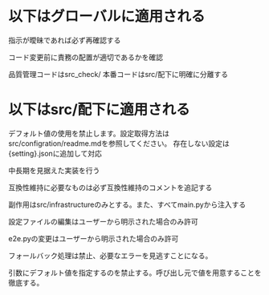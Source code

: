 # 以下はグローバルに適用される

指示が曖昧であれば必ず再確認する

コード変更前に責務の配置が適切であるかを確認

品質管理コードはsrc_check/ 本番コードはsrc/配下に明確に分離する

# 以下はsrc/配下に適用される

デフォルト値の使用を禁止します。設定取得方法はsrc/configration/readme.mdを参照してください。
存在しない設定は{setting}.jsonに追加して対応

中長期を見据えた実装を行う

互換性維持に必要なものは必ず互換性維持のコメントを追記する

副作用はsrc/infrastructureのみとする。また、すべてmain.pyから注入する

設定ファイルの編集はユーザーから明示された場合のみ許可

e2e.pyの変更はユーザーから明示された場合のみ許可

フォールバック処理は禁止、必要なエラーを見逃すことになる。

引数にデフォルト値を指定するのを禁止する。呼び出し元で値を用意することを徹底する。